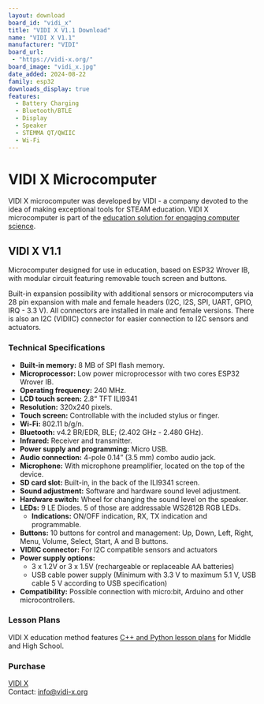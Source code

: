 ```yaml
---
layout: download
board_id: "vidi_x"
title: "VIDI X V1.1 Download"
name: "VIDI X V1.1"
manufacturer: "VIDI"
board_url:
 - "https://vidi-x.org/"
board_image: "vidi_x.jpg"
date_added: 2024-08-22
family: esp32
downloads_display: true
features:
  - Battery Charging
  - Bluetooth/BTLE
  - Display
  - Speaker
  - STEMMA QT/QWIIC
  - Wi-Fi
---
```


# VIDI X Microcomputer

VIDI X microcomputer was developed by VIDI - a company devoted to the idea of making exceptional tools for STEAM education. VIDI X microcomputer is part of the [education solution for engaging computer science](https://vidi-x.org/discover-vidi-x/).

## VIDI X V1.1

Microcomputer designed for use in education, based on ESP32 Wrover IB, with modular circuit featuring removable touch screen and buttons. 

Built-in expansion possibility with additional sensors or microcomputers via 28 pin expansion with male and female headers (I2C, I2S, SPI, UART, GPIO, IRQ - 3.3 V). All connectors are installed in male and female versions. There is also an I2C (VIDIIC) connector for easier connection to I2C sensors and actuators.  

### Technical Specifications

- **Built-in memory:** 8 MB of SPI flash memory. 
- **Microprocessor:** Low power microprocessor with two cores ESP32 Wrover IB. 
- **Operating frequency:** 240 MHz. 
- **LCD touch screen:** 2.8“ TFT ILI9341 
- **Resolution:** 320x240 pixels. 
- **Touch screen:** Controllable with the included stylus or finger. 
- **Wi-Fi:** 802.11 b/g/n. 
- **Bluetooth:** v4.2 BR/EDR, BLE; (2.402 GHz - 2.480 GHz). 
- **Infrared:** Receiver and transmitter. 
- **Power supply and programming:** Micro USB. 
- **Audio connection:** 4-pole 0.14” (3.5 mm) combo audio jack.
- **Microphone:** With microphone preamplifier, located on the top of the device. 
- **SD card slot:** Built-in, in the back of the ILI9341 screen. 
- **Sound adjustment:** Software and hardware sound level adjustment. 
- **Hardware switch:** Wheel for changing the sound level on the speaker. 
- **LEDs:** 9 LE Diodes. 5 of those are addressable WS2812B RGB LEDs. 
  - **Indications:** ON/OFF indication, RX, TX indication and programmable. 
- **Buttons:** 10 buttons for control and management: Up, Down, Left, Right, Menu, Volume, Select, Start, A and B buttons. 
- **VIDIIC connector:** For I2C compatible sensors and actuators 
- **Power supply options:** 
  - 3 x 1.2V or 3 x 1.5V (rechargeable or replaceable AA batteries)
  - USB cable power supply (Minimum with 3.3 V to maximum 5.1 V, USB cable 5 V according to USB specification)
- **Compatibility:** Possible connection with micro:bit, Arduino and other microcontrollers.

### Lesson Plans 

VIDI X education method features [C++ and Python lesson plans](https://vidi-x.org/discover-vidi-x/#middle) for Middle and High School. 

### Purchase

[VIDI X](https://vidi-x.org/contact/) <br>
Contact: [info@vidi-x.org](mailto:info@vidi-x.org)
